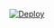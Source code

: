 

[![Deploy](https://www.herokucdn.com/deploy/button.svg)](https://heroku.com/deploy?template=https://github.com/deadly-fighters/deadlyophai)


